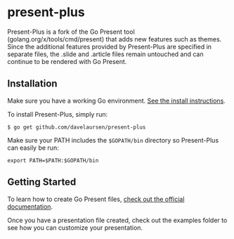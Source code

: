 # present-plus

Present-Plus is a fork of the Go Present tool (golang.org/x/tools/cmd/present) that adds new features such as themes.  Since the additional features provided by Present-Plus are specified in separate files, the .slide and .article files remain untouched and can continue to be rendered with Go Present.

## Installation

Make sure you have a working Go environment. [See the install instructions](http://golang.org/doc/install.html).

To install Present-Plus, simply run:
```
$ go get github.com/davelaursen/present-plus
```

Make sure your PATH includes the `$GOPATH/bin` directory so Present-Plus can easily be run:
```
export PATH=$PATH:$GOPATH/bin
```

## Getting Started

To learn how to create Go Present files, [check out the official documentation](https://godoc.org/golang.org/x/tools/present).

Once you have a presentation file created, check out the examples folder to see how you can customize your presentation.
